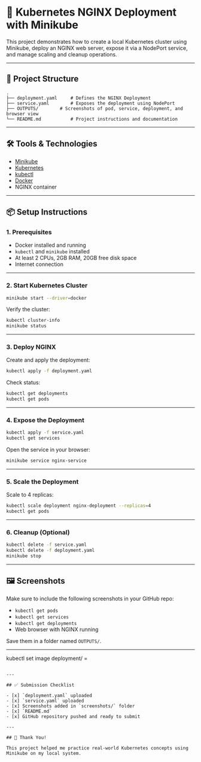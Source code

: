 # 🚀 Kubernetes NGINX Deployment with Minikube

This project demonstrates how to create a local Kubernetes cluster using Minikube, deploy an NGINX web server, expose it via a NodePort service, and manage scaling and cleanup operations.

---

## 📁 Project Structure

```
.
├── deployment.yaml     # Defines the NGINX Deployment
├── service.yaml        # Exposes the deployment using NodePort
├── OUTPUTS/        # Screenshots of pod, service, deployment, and browser view
└── README.md           # Project instructions and documentation
```

---

## 🛠️ Tools & Technologies

- [Minikube](https://minikube.sigs.k8s.io/)
- [Kubernetes](https://kubernetes.io/)
- [kubectl](https://kubernetes.io/docs/tasks/tools/)
- [Docker](https://www.docker.com/)
- NGINX container

---

## 📦 Setup Instructions

### 1. Prerequisites
- Docker installed and running
- `kubectl` and `minikube` installed
- At least 2 CPUs, 2GB RAM, 20GB free disk space
- Internet connection

---

### 2. Start Kubernetes Cluster

```bash
minikube start --driver=docker
```

Verify the cluster:

```bash
kubectl cluster-info
minikube status
```

---

### 3. Deploy NGINX

Create and apply the deployment:

```bash
kubectl apply -f deployment.yaml
```

Check status:

```bash
kubectl get deployments
kubectl get pods
```

---

### 4. Expose the Deployment

```bash
kubectl apply -f service.yaml
kubectl get services
```

Open the service in your browser:

```bash
minikube service nginx-service
```

---

### 5. Scale the Deployment

Scale to 4 replicas:

```bash
kubectl scale deployment nginx-deployment --replicas=4
kubectl get pods
```

---

### 6. Cleanup (Optional)

```bash
kubectl delete -f service.yaml
kubectl delete -f deployment.yaml
minikube stop
```

---

## 🖼️ Screenshots

Make sure to include the following screenshots in your GitHub repo:
- `kubectl get pods`
- `kubectl get services`
- `kubectl get deployments`
- Web browser with NGINX running

Save them in a folder named `OUTPUTS/`.

---

kubectl set image deployment/<name> <container>=<new-image>
```

---

## ✅ Submission Checklist

- [x] `deployment.yaml` uploaded  
- [x] `service.yaml` uploaded  
- [x] Screenshots added in `screenshots/` folder  
- [x] `README.md`  
- [x] GitHub repository pushed and ready to submit

---

## 🎉 Thank You!

This project helped me practice real-world Kubernetes concepts using Minikube on my local system.
